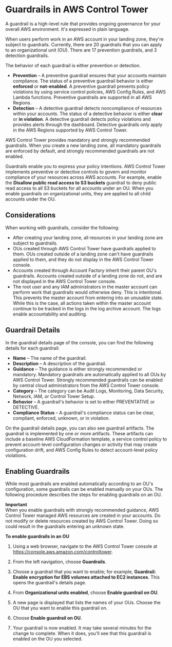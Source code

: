 # Guardrails in AWS Control Tower<a name="guardrails"></a>

A guardrail is a high\-level rule that provides ongoing governance for your overall AWS environment\. It's expressed in plain language\.

When users perform work in an AWS account in your landing zone, they're subject to guardrails\. Currently, there are 20 guardrails that you can apply to an organizational unit \(OU\)\. There are 17 prevention guardrails, and 3 detection guardrails\.

The behavior of each guardrail is either prevention or detection\.
+ **Prevention** – A preventive guardrail ensures that your accounts maintain compliance\. The status of a preventive guardrail behavior is either **enforced** or **not\-enabled**\. A preventive guardrail prevents policy violations by using service control policies, AWS Config Rules, and AWS Lambda functions\. Preventive guardrails are supported in all AWS Regions\.
+ **Detection** – A detective guardrail detects noncompliance of resources within your accounts\. The status of a detective behavior is either **clear** or **in violation**\. A detective guardrail detects policy violations and provides alerts through the dashboard\. Detective guardrails only apply in the AWS Regions supported by AWS Control Tower\.

AWS Control Tower provides mandatory and strongly recommended guardrails\. When you create a new landing zone, all mandatory guardrails are enforced by default, and strongly recommended guardrails are not enabled\.

Guardrails enable you to express your policy intentions\. AWS Control Tower implements preventive or detective controls to govern and monitor compliance of your resources across AWS accounts\. For example, enable the **Disallow public read access to S3 buckets** guardrail to deny public read access to all S3 buckets for all accounts under an OU\. When you enable guardrails on organizational units, they are applied to all child accounts under the OU\.

## Considerations<a name="guardrail-considerations"></a>

When working with guardrails, consider the following:
+ After creating your landing zone, all resources in your landing zone are subject to guardrails\.
+ OUs created through AWS Control Tower have guardrails applied to them\. OUs created outside of a landing zone can't have guardrails applied to them, and they do not display in the AWS Control Tower console\.
+ Accounts created through Account Factory inherit their parent OU's guardrails\. Accounts created outside of a landing zone do not, and are not displayed in the AWS Control Tower console\.
+ The root user and any IAM administrators in the master account can perform work that guardrails would otherwise deny\. This is intentional\. This prevents the master account from entering into an unusable state\. While this is the case, all actions taken within the master account continue to be tracked in the logs in the log archive account\. The logs enable accountability and auditing\.

## Guardrail Details<a name="guardrail-details"></a>

In the guardrail details page of the console, you can find the following details for each guardrail:
+ **Name** – The name of the guardrail\.
+ **Description** – A description of the guardrail\.
+ **Guidance** – The guidance is either strongly recommended or mandatory\. Mandatory guardrails are automatically applied to all OUs by AWS Control Tower\. Strongly recommended guardrails can be enabled by central cloud administrators from the AWS Control Tower console\.
+ **Category** – The category can be Audit Logs, Monitoring, Data Security, Network, IAM, or Control Tower Setup\.
+ **Behavior** – A guardrail's behavior is set to either PREVENTATIVE or DETECTIVE\.
+ **Compliance Status** – A guardrail's compliance status can be clear, compliant, enforced, unknown, or in violation\.

On the guardrail details page, you can also see guardrail artifacts\. The guardrail is implemented by one or more artifacts\. These artifacts can include a baseline AWS CloudFormation template, a service control policy to prevent account\-level configuration changes or activity that may create configuration drift, and AWS Config Rules to detect account\-level policy violations\.

## Enabling Guardrails<a name="enable-guardrails"></a>

While most guardrails are enabled automatically according to an OU's configuration, some guardrails can be enabled manually on your OUs\. The following procedure describes the steps for enabling guardrails on an OU\.

**Important**  
When you enable guardrails with strongly recommended guidance, AWS Control Tower managed AWS resources are created in your accounts\. Do not modify or delete resources created by AWS Control Tower\. Doing so could result in the guardrails entering an unknown state\.

**To enable guardrails in an OU**

1. Using a web browser, navigate to the AWS Control Tower console at [https://console\.aws\.amazon\.com/controltower](https://console.aws.amazon.com/controltower)\.

1. From the left navigation, choose **Guardrails**\.

1. Choose a guardrail that you want to enable; for example, **Guardrail: Enable encryption for EBS volumes attached to EC2 instances**\. This opens the guardrail's details page\.

1. From **Organizational units enabled**, choose **Enable guardrail on OU**\.

1. A new page is displayed that lists the names of your OUs\. Choose the OU that you want to enable this guardrail on\.

1. Choose **Enable guardrail on OU**\.

1. Your guardrail is now enabled\. It may take several minutes for the change to complete\. When it does, you'll see that this guardrail is enabled on the OU you selected\.